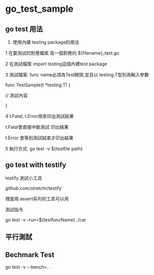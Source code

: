 # go_test_sample

## go test 用法

1) 使用內建 testing package的用法

1 在要測試的對應檔案 寫一個對應的 ${filename}_test.go

2 在測試檔案 import testing這個內建test package

3 測試檔案:  func name必須為Test開頭,並且以 testing.T型別為輸入參數

func TestSample(t *testing.T) {

  // 測試內容

}

4 t.Fatal, t.Error用來印出測試結果

t.Fatal會直接中斷測試 印出結果

t.Error 會等到測試結束才印出結果

5 執行方式: go test -v ${testfile path}

## go test with testify

testify 測試小工具



github.com/stretchr/testify



裡面用 assert系列的工具可以用



測試指令

go test -v -run=${testfuncName} ./car

## 平行測試

## Bechmark Test

  go test -v --bench=. .